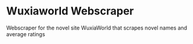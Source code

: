 # Wuxiaworld Webscraper
 Webscraper for the novel site WuxiaWorld that scrapes novel names and average ratings
